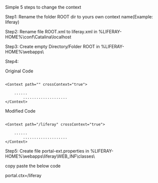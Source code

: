Simple 5 steps to change the context

Step1: Rename the folder ROOT dir to yours own context name(Example: liferay)

Step2: Rename file ROOT.xml to liferay.xml in %LIFERAY-HOME%\conf\Catalina\localhost

Step3: Create empty Directory/Folder ROOT in %LIFERAY-HOME%\webapps\

Step4:

Original Code

```

<Context path="" crossContext="true">

    ......
        ....................
</Context>
```

Modified Code

```

<Context path="/liferay" crossContext="true">

    ......
        ....................
</Context>
```



Step5: Create file portal-ext.properties in %LIFERAY-HOME%\webapps\liferay\WEB_INF\classes\

copy paste the below code

portal.ctx=/liferay